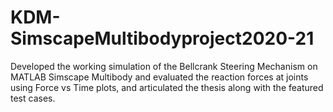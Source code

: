 # KDM-SimscapeMultibodyproject2020-21
Developed the working simulation of the Bellcrank Steering Mechanism on MATLAB Simscape Multibody and evaluated the reaction forces at joints using Force vs Time plots, and articulated the thesis along with the featured test cases.
